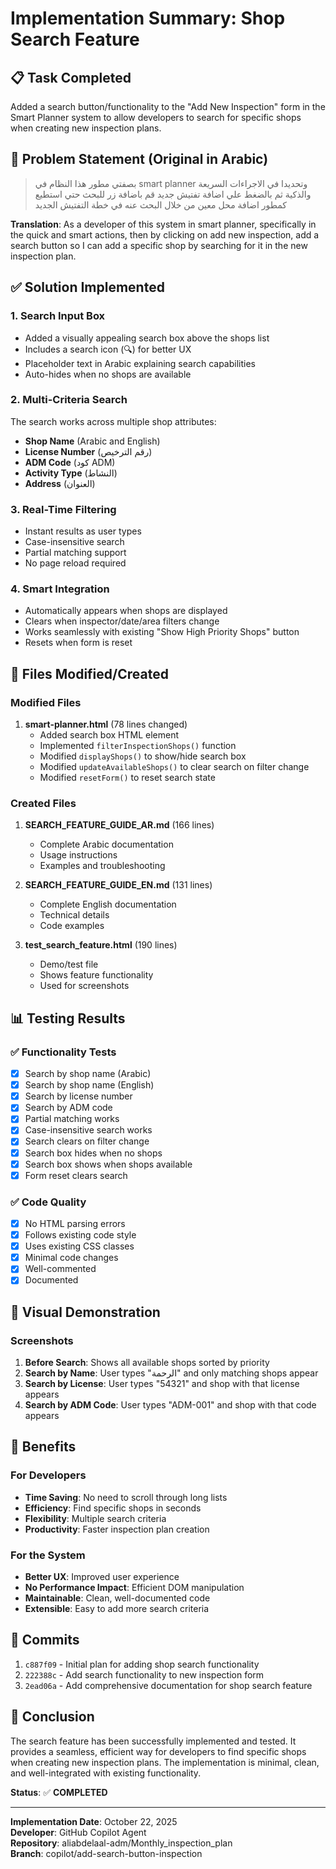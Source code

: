 # Implementation Summary: Shop Search Feature

## 📋 Task Completed
Added a search button/functionality to the "Add New Inspection" form in the Smart Planner system to allow developers to search for specific shops when creating new inspection plans.

## 🎯 Problem Statement (Original in Arabic)
> بصفتي مطور هذا النظام في smart planner وتحديدا في الاجراءات السريعة والذكية ثم بالضغط علي اضافة تفتيش جديد قم باضافة زر للبحث حتي استطيع كمطور اضافة محل معين من خلال البحث عنه في خطة التفتيش الجديد

**Translation**: As a developer of this system in smart planner, specifically in the quick and smart actions, then by clicking on add new inspection, add a search button so I can add a specific shop by searching for it in the new inspection plan.

## ✅ Solution Implemented

### 1. Search Input Box
- Added a visually appealing search box above the shops list
- Includes a search icon (🔍) for better UX
- Placeholder text in Arabic explaining search capabilities
- Auto-hides when no shops are available

### 2. Multi-Criteria Search
The search works across multiple shop attributes:
- **Shop Name** (Arabic and English)
- **License Number** (رقم الترخيص)
- **ADM Code** (كود ADM)
- **Activity Type** (النشاط)
- **Address** (العنوان)

### 3. Real-Time Filtering
- Instant results as user types
- Case-insensitive search
- Partial matching support
- No page reload required

### 4. Smart Integration
- Automatically appears when shops are displayed
- Clears when inspector/date/area filters change
- Works seamlessly with existing "Show High Priority Shops" button
- Resets when form is reset

## 📁 Files Modified/Created

### Modified Files
1. **smart-planner.html** (78 lines changed)
   - Added search box HTML element
   - Implemented `filterInspectionShops()` function
   - Modified `displayShops()` to show/hide search box
   - Modified `updateAvailableShops()` to clear search on filter change
   - Modified `resetForm()` to reset search state

### Created Files
1. **SEARCH_FEATURE_GUIDE_AR.md** (166 lines)
   - Complete Arabic documentation
   - Usage instructions
   - Examples and troubleshooting

2. **SEARCH_FEATURE_GUIDE_EN.md** (131 lines)
   - Complete English documentation
   - Technical details
   - Code examples

3. **test_search_feature.html** (190 lines)
   - Demo/test file
   - Shows feature functionality
   - Used for screenshots

## 📊 Testing Results

### ✅ Functionality Tests
- [x] Search by shop name (Arabic)
- [x] Search by shop name (English)
- [x] Search by license number
- [x] Search by ADM code
- [x] Partial matching works
- [x] Case-insensitive search works
- [x] Search clears on filter change
- [x] Search box hides when no shops
- [x] Search box shows when shops available
- [x] Form reset clears search

### ✅ Code Quality
- [x] No HTML parsing errors
- [x] Follows existing code style
- [x] Uses existing CSS classes
- [x] Minimal code changes
- [x] Well-commented
- [x] Documented

## 📸 Visual Demonstration

### Screenshots
1. **Before Search**: Shows all available shops sorted by priority
2. **Search by Name**: User types "الرحمة" and only matching shops appear
3. **Search by License**: User types "54321" and shop with that license appears
4. **Search by ADM Code**: User types "ADM-001" and shop with that code appears

## 🎉 Benefits

### For Developers
- **Time Saving**: No need to scroll through long lists
- **Efficiency**: Find specific shops in seconds
- **Flexibility**: Multiple search criteria
- **Productivity**: Faster inspection plan creation

### For the System
- **Better UX**: Improved user experience
- **No Performance Impact**: Efficient DOM manipulation
- **Maintainable**: Clean, well-documented code
- **Extensible**: Easy to add more search criteria

## 📝 Commits
1. `c887f09` - Initial plan for adding shop search functionality
2. `222388c` - Add search functionality to new inspection form
3. `2ead06a` - Add comprehensive documentation for shop search feature

## 🏁 Conclusion
The search feature has been successfully implemented and tested. It provides a seamless, efficient way for developers to find specific shops when creating new inspection plans. The implementation is minimal, clean, and well-integrated with existing functionality.

**Status**: ✅ **COMPLETED**

---

**Implementation Date**: October 22, 2025  
**Developer**: GitHub Copilot Agent  
**Repository**: aliabdelaal-adm/Monthly_inspection_plan  
**Branch**: copilot/add-search-button-inspection
